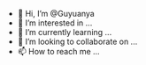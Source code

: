 - 👋 Hi, I’m @Guyuanya
- 👀 I’m interested in ...
- 🌱 I’m currently learning ...
- 💞️ I’m looking to collaborate on ...
- 📫 How to reach me ...

<!---
Guyuanya/Guyuanya is a ✨ special ✨ repository because its `README.md` (this file) appears on your GitHub profile.
You can click the Preview link to take a look at your changes.
--->
